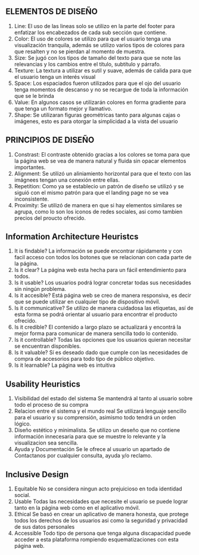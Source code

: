 ## ELEMENTOS DE DISEÑO
1. Line:
	El uso de las lineas solo se utilizo en la parte del footer para enfatizar los encabezados de cada sub sección que contiene.
2. Color:
	El uso de colores se utilizo para que el usuario tenga una visualización tranquila, además se utilizo varios tipos de colores para que resalten y no se pierdan al momento de muestra.
3. Size:
	Se jugó con los tipos de tamaño del texto para que se note las relevancias y los cambios entre el  título, subtítulo y párrafo.
4. Texture:
	La textura a utilizar es sutil y suave, además de calida para que el usuario tenga un interés visual
5. Space:
	Los espaciados fueron utilizados para que el ojo del usuario tenga momentos de descanso y no se recargue de toda la información que se le brinda
6. Value:
	En algunos casos se utilizarán colores en forma gradiente para que tenga un formato mejor y llamativo.
7. Shape:
	Se utilizaran figuras geométricas tanto para algunas cajas o imágenes, esto es para otorgar la simplicidad a la vista del usuario

## PRINCIPIOS DE DISEÑO
1. Constrast:
	El contraste obtenido gracias a los colores se toma para que la página web se vea de manera natural y fluida sin opacar elementos importantes.
2. Alignment:
	 Se utilizó un aliniamiento horizontal para que el texto con las imágnees tengan una conexión entre ellas.
3.  Repetition:
	Como ya se establecio un patrón de diseño se utilizó y se siguió con el mismo patrón para que el landing page no se vea inconsistente.
4. Proximity:
	Se utilizó de manera en que si hay elementos similares se agrupa, como lo son los iconos de redes sociales, asi como tambien precios del proucto ofrecido.

## Information Architecture Heuristcs
1. It is findable? 
	La información se puede encontrar rápidamente y con facil acceso con todos los botones que se relacionan con cada parte de la página.
2. Is it clear?
	La página web esta hecha para un fácil entendimiento para todos.
3. Is it usable? 
	Los usuarios podrá lograr concretar todas sus necesidades sin ningún problema.
4. Is it accesible? 
	Está página web se creo de manera responsiva, es decir que se puede utilizar en cualquier tipo de dispositivo móvil.
5. Is it communicative? 
	Se utilizo de manera cuidadosa las etiquetas, así de esta forma se podrá orientar al usuario para encontrar el producto ofrecido.
6. Is it credible? 
	El contenido a largo plazo se actualizará y encontrá la mejor forma para comunicar de manera sencilla todo lo contenido.
7. Is it controllable?
	Todas las opciones que los usuarios quieran necesitar se encuentran disponibles.
8. Is it valuable?
	Sí es deseado dado que cumple con las necesidades de compra de accesorios para todo tipo de público objetivo.
9. Is it learnable? 
	La página web es intuitiva

## Usability Heuristics
1. Visibilidad del estado del sistema
	Se mantendrá al tanto al usuario sobre todo el proceso de su compra
2. Relacion entre el sistema y el mundo real
	Se utilizará lenguaje sencillo para el usuario y su comprensión, asimismo todo tendrá un orden lógico.
3. Diseño estético y minimalista.
	Se utilizo un deseño que no contiene información innecesaria para que se muestre lo relevante y la visualizacion sea sencilla.
4.  Ayuda y Documentación
	Se le ofrece al usuario un apartado de Contactanos por cualquier consulta, ayuda y/o reclamo.

## Inclusive Design
1. Equitable
	No se considera ningun acto prejuicioso en toda identidad social.
2. Usable
	Todas las necesidades que necesite el usuario se puede lograr tanto en la página web como en el aplicativo móvil.
3. Ethical
	Se basó en crear un aplicativo de manera honesta, que protege todos los derechos de los usuarios asi como la seguridad y privacidad de sus datos personales
4. Accessible
	Todo tipo de persona que tenga alguna discapacidad puede acceder a esta plataforma rompiendo esquematizaciones con esta página web.


